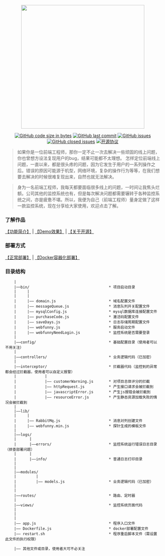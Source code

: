 <p align=center>
    <img width=400 src="https://images.gitee.com/uploads/images/2020/0601/173301_1013328b_1665425.png"/>
</p>


<p align="center">
  <a href="#项目大小"><img alt="GitHub code size in bytes" src="https://img.shields.io/github/languages/code-size/a597873885/webfunny_monitor"></a>
  <a href="#最近更新"><img alt="GitHub last commit" src="https://img.shields.io/github/last-commit/a597873885/webfunny_monitor"></a>
  <a href="https://github.com/a597873885/webfunny_monitor/issues"><img alt="GitHub issues" src="https://img.shields.io/github/issues-raw/a597873885/webfunny_monitor"></a>
  <a href="https://github.com/a597873885/webfunny_monitor/issues?q=is%3Aissue+is%3Aclosed"><img alt="GitHub closed issues" src="https://img.shields.io/github/issues-closed-raw/a597873885/webfunny_monitor"></a>
  <a href="#开源协议"><img src="https://img.shields.io/badge/license-Apache%202-blue" alt="开源协议"></a>
</p>

> 如果你是一位前端工程师，那你一定不止一次去解决一些顽固的线上问题，你也曾想方设法复现用户的bug，结果可能都不太理想。 怎样定位前端线上问题，一直以来，都是很头疼的问题，因为它发生于用户的一系列操作之后。错误的原因可能源于机型，网络环境，复杂的操作行为等等，在我们想要去解决的时候很难复现出来，自然也就无法解决。

> 身为一名前端工程师，我每天都要面临很多线上的问题，一时间让我焦头烂额。公司其他的监控系统也有，但是每次解决问题都需要辗转于各种监控系统之间，亦是疲惫不堪。所以，我便为自己（前端工程师）量身定做了这样一款监控系统，现在分享给大家使用，欢迎点击了解。

### 了解作品  

   [【功能简介】](http://www.webfunny.cn/home.html?source=github) | 
   [【Demo效果】](http://www.webfunny.cn/demo/home.html) | 
   [【关于开源】](http://www.webfunny.cn/faq.html?tab=2)

### 部署方式

   [【正常部署】](https://github.com/a597873885/webfunny_monitor/blob/master/DES.md) | 
   [【Docker容器化部署】](https://github.com/a597873885/webfunny_monitor/blob/master/DES_DOCKER.md)

### 目录结构
```
    |
    |──bin/                                    * 项目启动目录
    |     |
    |     |
    |     |—— domain.js                        * 域名配置文件
    |     |—— messageQueue.js                  * 消息队列开关配置文件
    |     |—— mysqlConfig.js                   * mysql数据库连接配置文件
    |     |—— purchaseCode.js                  * 激活码配置文件
    |     |—— saveDays.js                      * 日志存储周期配置文件
    |     |—— webfunny.js                      * 服务启动文件
    |     |—— webfunnyNeedLogin.js             * 监控系统是否需要登录
    |
    |——config/                                 * 基础配置目录（使用者可以不用关注）
    |
    |——controllers/                            * 业务逻辑代码（已加密）
    |
    |——interceptor/                            * 拦截器代码（监控到的异常都会经过拦截器，使用者可以自定义报警）
    |             |
    |             |—— customerWarning.js       * 对项目总体评分的拦截
    |             |—— httpRequest.js           * 产生接口请求会被拦截到
    |             |—— javascriptError.js       * 产生js报错会被拦截到
    |             |—— resourceError.js         * 产生静态资源加载失败的情况会被拦截到
    |
    |——lib/
    |     |
    |     |—— RabbitMq.js                      * 消息对列创建文件
    |     |—— webfunny.min.js                  * 探针生成的模板文件
    |
    |——logs/
    |      |
    |      |——errors/                          * 监控系统运行错误日志目录（排查部署问题）
    |      |
    |      |——info/                            * 普通日志打印目录
    |
    |
    |——modules/
    |         |
    |         |—— models.js                    * 业务逻辑代码（已加密）
    |
    |
    |——routes/                                 * 路由、定时器
    |
    |——views/                                  * 监控系统页面代码
    |
    |
    |
    |—— app.js                                 * 程序入口文件
    |—— Dockerfile.js                          * docker部署配置文件
    |—— restart.sh                             * 程序重启脚本文件（需设置此文件的执行权限）

    |—— 其他文件或目录，使用者大可不必关注
```


